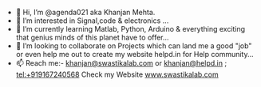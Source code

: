 - 👋 Hi, I’m @agenda021 aka Khanjan Mehta.
- 👀 I’m interested in Signal,code & electronics ...
- 🌱 I’m currently learning Matlab, Python, Arduino & everything exciting that genius minds of this planet have to offer...
- 💞️ I’m looking to collaborate on Projects which can land me a good "job" or even help me out to create my website helpd.in for Help community...
- 📫 Reach me:- khanjan@swastikalab.com or khanjan@helpd.in ; <tel:+919167240568> Check my Website www.swastikalab.com

<!---
agenda021/agenda021 is a ✨ special ✨ repository because its `README.md` (this file) appears on your GitHub profile.
You can click the Preview link to take a look at your changes.
--->
